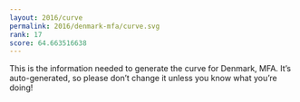 ```yaml
---
layout: 2016/curve
permalink: 2016/denmark-mfa/curve.svg
rank: 17
score: 64.663516638
---
```


This is the information needed to generate the curve for Denmark, MFA. It’s
auto-generated, so please don’t change it unless you know what you’re
doing!
